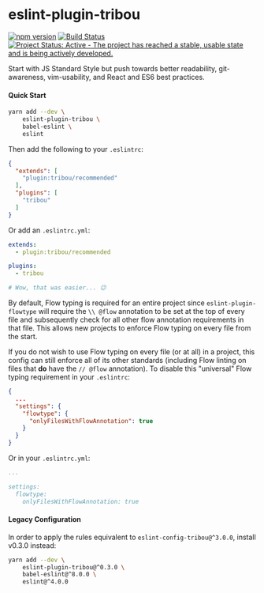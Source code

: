# eslint-plugin-tribou

[![npm version](https://badge.fury.io/js/eslint-plugin-tribou.svg)](https://badge.fury.io/js/eslint-plugin-tribou)
[![Build Status](https://travis-ci.org/tribou/eslint-plugin-tribou.svg?branch=master)](https://travis-ci.org/tribou/eslint-plugin-tribou)
[![Project Status: Active - The project has reached a stable, usable state and is being actively developed.](http://www.repostatus.org/badges/latest/active.svg)](http://www.repostatus.org/#active)

Start with JS Standard Style but push towards better readability,
git-awareness, vim-usability, and React and ES6 best practices.

#### Quick Start

```bash
yarn add --dev \
    eslint-plugin-tribou \
    babel-eslint \
    eslint
```

Then add the following to your `.eslintrc`:

```json
{
  "extends": [
    "plugin:tribou/recommended"
  ],
  "plugins": [
    "tribou"
  ]
}
```

Or add an `.eslintrc.yml`:

```yml
extends:
  - plugin:tribou/recommended

plugins:
  - tribou

# Wow, that was easier... 😉
```

By default, Flow typing is required for an entire project since
`eslint-plugin-flowtype` will require the `\\ @flow` annotation to be set at
the top of every file and subsequently check for all other flow annotation
requirements in that file. This allows new projects to enforce Flow typing on
every file from the start.

If you do not wish to use Flow typing on every file (or at all) in a project,
this config can still enforce all of its other standards (including Flow
linting on files that **do** have the `// @flow` annotation). To disable this
"universal" Flow typing requirement in your `.eslintrc`:

```json
{
  ...
  "settings": {
    "flowtype": {
      "onlyFilesWithFlowAnnotation": true
    }
  }
}
```

Or in your `.eslintrc.yml`:

```yml
...

settings:
  flowtype:
    onlyFilesWithFlowAnnotation: true
```

#### Legacy Configuration

In order to apply the rules equivalent to `eslint-config-tribou@^3.0.0`, install v0.3.0 instead:

```bash
yarn add --dev \
    eslint-plugin-tribou@^0.3.0 \
    babel-eslint@^8.0.0 \
    eslint@^4.0.0
```
